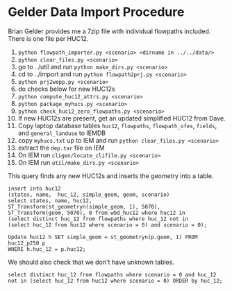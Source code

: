 Gelder Data Import Procedure
============================

Brian Gelder provides me a 7zip file with individual flowpaths included.  There
is one file per HUC12.

1. `python flowpath_importer.py <scenario> <dirname in ../../data/>`
1. `python clear_files.py <scenario>`
1. go to ../util and run `python make_dirs.py <scenario>`
1. cd to ../import and run `python flowpath2prj.py <scenario>`
1. `python prj2wepp.py <scenario>`
1. do checks below for new HUC12s
1. `python compute_huc12_attrs.py <scenario>`
1. `python package_myhucs.py <scenario>`
1. `python check_huc12_zero_flowpaths.py <scenario>`
1. If new HUC12s are present, get an updated simplified HUC12 from Dave.
1. Copy laptop database tables `huc12`, `flowpaths`, `flowpath_ofes`, `fields`,
and `general_landuse` to IEMDB
1. copy `myhucs.txt` up to IEM and run `python clear_files.py <scenario>`
1. extract the `dep.tar` file on IEM
1. On IEM run `cligen/locate_clifile.py <scenario>`
1. On IEM run `util/make_dirs.py <scenario>`

This query finds any new HUC12s and inserts the geometry into a table.

    insert into huc12
    (states, name,  huc_12, simple_geom, geom, scenario)
    select states, name, huc12,
    ST_Transform(st_geometryn(simple_geom, 1), 5070),
    ST_Transform(geom, 5070), 0 from wbd_huc12 where huc12 in
    (select distinct huc_12 from flowpaths where huc_12 not in
    (select huc_12 from huc12 where scenario = 0) and scenario = 0);

    Update huc12 h SET simple_geom = st_geometryn(p.geom, 1) FROM huc12_p250 p
    WHERE h.huc_12 = p.huc12;

We should also check that we don't have unknown tables.

    select distinct huc_12 from flowpaths where scenario = 0 and huc_12 not in (select huc_12 from huc12 where scenario = 0) ORDER by huc_12;
